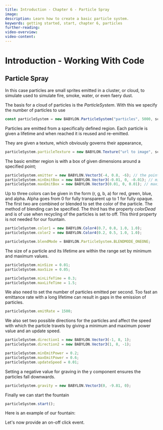 ```yaml
---
title: Introduction - Chapter 6 - Particle Spray
image: 
description: Learn how to create a basic particle system.
keywords: getting started, start, chapter 6, particles
further-reading:
video-overview:
video-content:
---
```


# Introduction - Working With Code

## Particle Spray
In this case particles are small sprites emitted in a cluster, or cloud,  to simulate used to simulate fire, smoke, water, or even faery dust.

The basis for a cloud of particles is the *ParticleSystem*. With this we specify the number of particles to use 
```javascript
const particleSystem = new BABYLON.ParticleSystem("particles", 5000, scene);  //scene is optional
```

Particles are emitted from a specifically defined region. Each particle is given a lifetime and when reached it is reused and re-emitted.

They are given a texture, which obviously governs their appearance,

```javascript
particleSystem.particleTexture = new BABYLON.Texture("url to image", scene);
```

The basic emitter region is with a box of given dimensions around a specified point;
```javascript 
particleSystem.emitter = new BABYLON.Vector3(-4, 0.8, -6); // the point at the top of the fountain
particleSystem.minEmitBox = new BABYLON.Vector3(-0.01, 0, -0.01); // minimum box dimensions
particleSystem.maxEmitBox = new BABYLON.Vector3(0.01, 0, 0.01); // maximum box dimensions
```

Up to three colors can be given in the form (r, g, b, a) for red, green, blue, and alpha. Alpha goes from 0 for fully transparent up to 1 for fully opaque. The first two are combined or blended to set the color of the particle. The method of blending can be specified. The third has the property *colorDead* and is of use when recycling of the particles is set to off. This third property is not needed for our fountain.
```javascript
particleSystem.color1 = new BABYLON.Color4(0.7, 0.8, 1.0, 1.0);
particleSystem.color2 = new BABYLON.Color4(0.2, 0.5, 1.0, 1.0);

particleSystem.blendMode = BABYLON.ParticleSystem.BLENDMODE_ONEONE;
```

The size of a particle and its lifetime are within the range set by minimum and maximum values.
```javascript
particleSystem.minSize = 0.01;
particleSystem.maxSize = 0.05;

particleSystem.minLifeTime = 0.3;
particleSystem.maxLifeTime = 1.5;
```

We also need to set the number of particles emitted per second. Too fast an emittance rate with a long lifetime can result in gaps in the emission of particles.
```javascript
particleSystem.emitRate = 1500;
```

We also set two possible directions for the particles and affect the speed with which the particle travels by giving a minimum and maximum power value and an update speed.
```javascript
particleSystem.direction1 = new BABYLON.Vector3(-1, 8, 1);
particleSystem.direction2 = new BABYLON.Vector3(1, 8, -1);

particleSystem.minEmitPower = 0.2;
particleSystem.maxEmitPower = 0.6;
particleSystem.updateSpeed = 0.01;
```

Setting a negative value for graving in the y component ensures the particles fall downwards.
```javascript
particleSystem.gravity = new BABYLON.Vector3(0, -9.81, 0);
```

Finally we can start the fountain 
```javascript
particleSystem.start();
```

Here is an example of our fountain:

<Playground id="#TC31NV#4" title="Add the Spray" description="Create a basic particle system as water spray." image="/img/playgroundsAndNMEs/gettingStartedParticleSpray1.jpg"/>

Let's now provide an on-off click event.